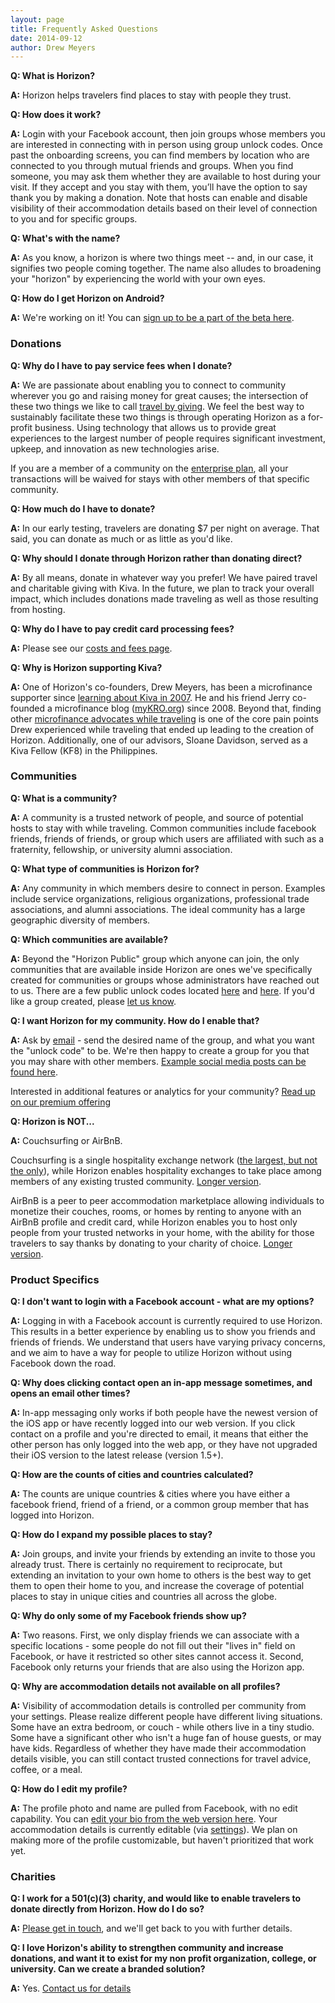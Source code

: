 ```yaml
---
layout: page
title: Frequently Asked Questions
date: 2014-09-12
author: Drew Meyers
---
```

**Q: What is Horizon?**

**A:** Horizon helps travelers find places to stay with people they trust.

**Q: How does it work?**

**A:** Login with your Facebook account, then join groups whose members you are interested in connecting with in person using group unlock codes. Once past the onboarding screens, you can find members by location who are connected to you through mutual friends and groups. When you find someone, you may ask them whether they are available to host during your visit. If they accept and you stay with them, you’ll have the option to say thank you by making a donation. Note that hosts can enable and disable visibility of their accommodation details based on their level of connection to you and for specific groups.

**Q: What's with the name?**
 
**A:** As you know, a horizon is where two things meet -- and, in our case, it signifies two people coming together. The name also alludes to broadening your "horizon" by experiencing the world with your own eyes.

**Q: How do I get Horizon on Android?**
 
**A:** We're working on it! You can [sign up to be a part of the beta here](/android/).

### Donations ###

**Q: Why do I have to pay service fees when I donate?**

**A:** We are passionate about enabling you to connect to community wherever you go and raising money for great causes; the intersection of these two things we like to call [travel by giving](http://www.horizonapp.co/blog/travelbygiving-unlock-code/). We feel the best way to sustainably facilitate these two things is through operating Horizon as a for-profit business. Using technology that allows us to provide great experiences to the largest number of people requires significant investment, upkeep, and innovation as new technologies arise. 

If you are a member of a community on the [enterprise plan](http://www.horizonapp.co/hospitality-network-setup/), all your transactions will be waived for stays with other members of that specific community.

**Q: How much do I have to donate?**

**A:** In our early testing, travelers are donating $7 per night on average. That said, you can donate as much or as little as you'd like.

**Q: Why should I donate through Horizon rather than donating direct?**

**A:** By all means, donate in whatever way you prefer! We have paired travel and charitable giving with Kiva. In the future, we plan to track your overall impact, which includes donations made traveling as well as those resulting from hosting.

**Q: Why do I have to pay credit card processing fees?**

**A:** Please see our [costs and fees page](http://www.horizonapp.co/costs-fees).

**Q: Why is Horizon supporting Kiva?**

**A:** One of Horizon's co-founders, Drew Meyers, has been a microfinance supporter since [learning about Kiva in 2007](http://www.drewmeyersinsights.com/2007/04/08/kivaorg-loans-that-change-lives-using-web-20-concepts/). He and his friend Jerry co-founded a microfinance blog ([myKRO.org](http://www.mykro.org)) since 2008. Beyond that, finding other [microfinance advocates while traveling](http://www.mykro.org/an-online-community-of-microfinance-advocates-all-over-the-globe/2012/07/) is one of the core pain points Drew experienced while traveling that ended up leading to the creation of Horizon. Additionally, one of our advisors, Sloane Davidson, served as a Kiva Fellow (KF8) in the Philippines.

### Communities ###

**Q: What is a community?**

**A:** A community is a trusted network of people, and source of potential hosts to stay with while traveling. Common communities include facebook friends, friends of friends, or group which users are affiliated with such as a fraternity, fellowship, or university alumni association.

**Q: What type of communities is Horizon for?**

**A:** Any community in which members desire to connect in person. Examples include service organizations, religious organizations, professional trade associations, and alumni associations. The ideal community has a large geographic diversity of members.

**Q: Which communities are available?**

**A:** Beyond the "Horizon Public" group which anyone can join, the only communities that are available inside Horizon are ones we've specifically created for communities or groups whose administrators have reached out to us. There are a few public unlock codes located [here](/blog/group-codes-available/) and [here](/blog/unlock-codes-hospitality-exchanges/). If you'd like a group created, please [let us know](mailto:info@horizonapp.co).

**Q: I want Horizon for my community. How do I enable that?**

**A:** Ask by [email](mailto:info@horizonapp.co) - send the desired name of the group, and what you want the "unlock code" to be. We're then happy to create a group for you that you may share with other members. [Example social media posts can be found here](/share/).

Interested in additional features or analytics for your community? [Read up on our premium offering](http://www.horizonapp.co/hospitality-network-setup/)

**Q: Horizon is NOT...**

**A:** Couchsurfing or AirBnB. 

Couchsurfing is a single hospitality exchange network ([the largest, but not the only](http://www.horizonapp.co/blog/hospitality-networks-history/)), while Horizon enables hospitality exchanges to take place among members of any existing trusted community. [Longer version](/blog/couchsurfing-differences/).

AirBnB is a peer to peer accommodation marketplace allowing individuals to monetize their couches, rooms, or homes by renting to anyone with an AirBnB profile and credit card, while Horizon enables you to host only people from your trusted networks in your home, with the ability for those travelers to say thanks by donating to your charity of choice. [Longer version](/blog/horizon-different-airbnb/).

### Product Specifics ###

**Q: I don't want to login with a Facebook account - what are my options?**

**A:** Logging in with a Facebook account is currently required to use Horizon. This results in a better experience by enabling us to show you friends and friends of friends. We understand that users have varying privacy concerns, and we aim to have a way for people to utilize Horizon without using Facebook down the road.

**Q: Why does clicking contact open an in-app message sometimes, and opens an email other times?**

**A:** In-app messaging only works if both people have the newest version of the iOS app or have recently logged into our web version. If you click contact on a profile and you're directed to email, it means that either the other person has only logged into the web app, or they have not upgraded their iOS version to the latest release (version 1.5+).

**Q: How are the counts of cities and countries calculated?**

**A:** The counts are unique countries & cities where you have either a facebook friend, friend of a friend, or a common group member that has logged into Horizon.

**Q: How do I expand my possible places to stay?**

**A:** Join groups, and invite your friends by extending an invite to those you already trust. There is certainly no requirement to reciprocate, but extending an invitation to your own home to others is the best way to get them to open their home to you, and increase the coverage of potential places to stay in unique cities and countries all across the globe.

**Q: Why do only some of my Facebook friends show up?**

**A:** Two reasons. First, we only display friends we can associate with a specific locations - some people do not fill out their "lives in" field on Facebook, or have it restricted so other sites cannot access it. Second, Facebook only returns your friends that are also using the Horizon app.

**Q: Why are accommodation details not available on all profiles?**

**A:** Visibility of accommodation details is controlled per community from your settings. Please realize different people have different living situations. Some have an extra bedroom, or couch - while others live in a tiny studio. Some have a significant other who isn't a huge fan of house guests, or may have kids. Regardless of whether they have made their accommodation details visible, you can still contact trusted connections for travel advice, coffee, or a meal.

**Q: How do I edit my profile?**

**A:** The profile photo and name are pulled from Facebook, with no edit capability. You can [edit your bio from the web version here](https://api.horizonapp.co/profile/edit). Your accommodation details is currently editable (via [settings](https://api.horizonapp.co/settings/)). We plan on making more of the profile customizable, but haven't prioritized that work yet.

### Charities ###

**Q: I work for a 501(c)(3) charity, and would like to enable travelers to donate directly from Horizon. How do I do so?**

**A:** [Please get in touch](mailto:info@horizonapp.co), and we'll get back to you with further details.

**Q: I love Horizon's ability to strengthen community and increase donations, and want it to exist for my non profit organization, college, or university. Can we create a branded solution?**

**A:** Yes. [Contact us for details](mailto:info@horizonapp.co)